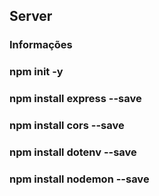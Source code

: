 ## Server
### Informações
### npm init -y
### npm install express --save
### npm install cors --save
### npm install dotenv --save
### npm install nodemon --save